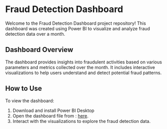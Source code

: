 # Fraud Detection Dashboard

Welcome to the Fraud Detection Dashboard project repository! This dashboard was created using Power BI to visualize and analyze fraud detection data over a month.

## Dashboard Overview

The dashboard provides insights into fraudulent activities based on various parameters and metrics collected over the month. It includes interactive visualizations to help users understand and detect potential fraud patterns.

## How to Use

To view the dashboard:
1. Download and install Power BI Desktop
2. Open the dashboard file from : [here](https://drive.google.com/file/d/1PsURAb8jmhcYm0DQw-0HNm7y7aUybvZy/view?usp=sharing).
3. Interact with the visualizations to explore the fraud detection data.
